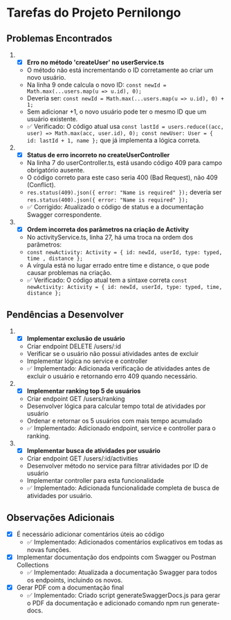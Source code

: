 # Tarefas do Projeto Pernilongo

## Problemas Encontrados

1. - [x] **Erro no método 'createUser' no userService.ts**
   - O método não está incrementando o ID corretamente ao criar um novo usuário.
   - Na linha 9 onde calcula o novo ID: `const newId = Math.max(...users.map(u => u.id), 0);`
   - Deveria ser: `const newId = Math.max(...users.map(u => u.id), 0) + 1;`
   - Sem adicionar +1, o novo usuário pode ter o mesmo ID que um usuário existente.
   - ✅ Verificado: O código atual usa `const lastId = users.reduce((acc, user) => Math.max(acc, user.id), 0); const newUser: User = { id: lastId + 1, name };` que já implementa a lógica correta.

2. - [x] **Status de erro incorreto no createUserController**
   - Na linha 7 do userController.ts, está usando código 409 para campo obrigatório ausente.
   - O código correto para este caso seria 400 (Bad Request), não 409 (Conflict).
   - `res.status(409).json({ error: "Name is required" });` deveria ser `res.status(400).json({ error: "Name is required" });`
   - ✅ Corrigido: Atualizado o código de status e a documentação Swagger correspondente.

3. - [x] **Ordem incorreta dos parâmetros na criação de Activity**
   - No activityService.ts, linha 27, há uma troca na ordem dos parâmetros:
   - `const newActivity: Activity = { id: newId, userId, type: typed, time , distance };`
   - A vírgula está no lugar errado entre time e distance, o que pode causar problemas na criação.
   - ✅ Verificado: O código atual tem a sintaxe correta `const newActivity: Activity = { id: newId, userId, type: typed, time, distance };`

## Pendências a Desenvolver

1. - [x] **Implementar exclusão de usuário**
   - Criar endpoint DELETE /users/:id
   - Verificar se o usuário não possui atividades antes de excluir
   - Implementar lógica no service e controller
   - ✅ Implementado: Adicionada verificação de atividades antes de excluir o usuário e retornando erro 409 quando necessário.

2. - [x] **Implementar ranking top 5 de usuários**
   - Criar endpoint GET /users/ranking
   - Desenvolver lógica para calcular tempo total de atividades por usuário
   - Ordenar e retornar os 5 usuários com mais tempo acumulado
   - ✅ Implementado: Adicionado endpoint, service e controller para o ranking.

3. - [x] **Implementar busca de atividades por usuário**
   - Criar endpoint GET /users/:id/activities
   - Desenvolver método no service para filtrar atividades por ID de usuário
   - Implementar controller para esta funcionalidade
   - ✅ Implementado: Adicionada funcionalidade completa de busca de atividades por usuário.

## Observações Adicionais

- [x] É necessário adicionar comentários úteis ao código
  - ✅ Implementado: Adicionados comentários explicativos em todas as novas funções.
- [x] Implementar documentação dos endpoints com Swagger ou Postman Collections
  - ✅ Implementado: Atualizada a documentação Swagger para todos os endpoints, incluindo os novos.
- [x] Gerar PDF com a documentação final
  - ✅ Implementado: Criado script generateSwaggerDocs.js para gerar o PDF da documentação e adicionado comando npm run generate-docs. 